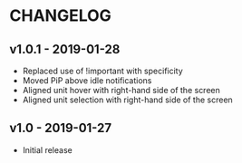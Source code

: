 # CHANGELOG

## v1.0.1 - 2019-01-28

- Replaced use of !important with specificity
- Moved PiP above idle notifications
- Aligned unit hover with right-hand side of the screen
- Aligned unit selection with right-hand side of the screen

## v1.0 - 2019-01-27

- Initial release
